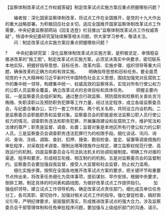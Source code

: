 【监察体制改革试点工作权威答疑】制定改革试点实施方案应重点把握哪些问题？











　　编者按：深化国家监察体制改革，将试点工作在全国推开，是党的十九大作出的重大战略部署。为积极回应社会关切，适应全国推开国家监察体制改革试点工作需要，中央纪委监察部网站《回复选登》栏目推出"监察体制改革试点工作权威答疑"，特请中央纪委研究室陆续解答相关问题，供大家学习参考。敬请关注。
　　问：制定改革试点实施方案应重点把握哪些问题？

?　　中央纪委研究室：深化监察体制改革试点实施方案，是积极坚定、审慎稳妥推进改革的"施工图"。制定改革试点实施方案，必须坚决落实中央要求，密切联系本地实际，把握好指导思想、目标任务、改革内容、实施步骤、组织领导等重大问题，确保改革的正确方向和有效实施。
　　明确指导思想和目标任务。要全面贯彻党的十九大精神和习近平新时代中国特色社会主义思想，围绕加强党对反腐败工作的集中统一领导，构建集中统一、权威高效的监察体系，实现对所有行使公权力的公职人员监察全覆盖，确立改革试点的总体目标和具体任务。
　　把握主要内容。一是监察委员会组织架构。通过整合行政监察、预防腐败和检察机关查处贪污贿赂、失职渎职以及预防职务犯罪等工作力量，经过法定程序，成立各级监察委员会，与纪委合署办公，实行一套工作机构、两个机关名称，共同设立内设机构。二是监察委员会职能职责和监督对象。监察委员会的职能是依法监察公职人员行使公权力的情况，调查职务违法和职务犯罪，开展廉政建设和反腐败工作，维护宪法和法律的尊严；职责是监督、调查、处置；监督对象是本地区所有行使公权力的公职人员。三是监察委员会调查职务违法犯罪行为的权限手段。细化谈话、讯问、询问、查询、冻结、调取、查封、扣押、搜查、勘验检查、鉴定、留置等调查措施的审批程序，对采取技术调查、限制出境等措施作出规定，建立监察权规范行使、高效运行的机制。四是监察委员会与司法执法机关的协调衔接制度。明确工作对接的渠道、程序和要求，形成相互衔接、相互制约的机制。五是对监察委员会的监督制约。监察委员会要加强自我监督，接受人大监督和社会监督，防止权力滥用。
　　细化实施步骤。按照在全国各地推开改革试点方案的要求，把关键环节和重要节点拎出来，将改革任务细化为具体事项，提前谋划、早作安排。根据中央要求，倒排工期，制定具体的时间表和路线图，为做好改革试点工作提供指引。
　　加强组织领导。建立试点工作领导机构，确定改革试点责任部门，细化成员单位任务分工，各司其职、密切协作，加强对相关试点工作的指导。强化督促检查，搞好舆论引导，严明纪律要求，层层狠抓落实，形成推进改革试点的强大合力。涉及监察委员会干部管理体制和任免审批程序问题，要加强与上级组织部门的沟通、请示。
